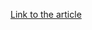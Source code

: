 [Link to the article](https://www.malwarebytes.com/blog/news/2023/11/19-stanley-cup-deal-is-a-black-friday-scam)
